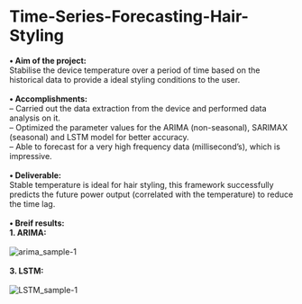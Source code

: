 # Time-Series-Forecasting-Hair-Styling
**• Aim of the project:**<br />
      Stabilise the device temperature over a period of time based on the historical data to provide a ideal styling conditions to
the user.<br /><br />
**• Accomplishments:**<br />
     – Carried out the data extraction from the device and performed data analysis on it.<br />
     – Optimized the parameter values for the ARIMA (non-seasonal), SARIMAX (seasonal) and LSTM model for better
accuracy.<br />
     – Able to forecast for a very high frequency data (millisecond’s), which is impressive.<br /><br />
**• Deliverable:**<br />
     Stable temperature is ideal for hair styling, this framework successfully predicts the future power output (correlated with
the temperature) to reduce the time lag.<br /><br />
**• Breif results:**<br />
**1. ARIMA:**<br /><br />
      ![arima_sample-1](https://user-images.githubusercontent.com/93785299/159502952-185c586e-dd1a-4549-b62c-0de745223aed.png)<br /><br />
**3. LSTM:**<br /><br />
      ![LSTM_sample-1](https://user-images.githubusercontent.com/93785299/159504249-8161172c-6d00-45e7-947f-8c78d2349474.png)<br />
